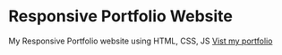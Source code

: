 # Responsive Portfolio Website
 My Responsive Portfolio website using HTML, CSS, JS
[Vist my portfolio](https://karan-dhiman.github.io/My-Responsive-Portfolio-Website/) 
